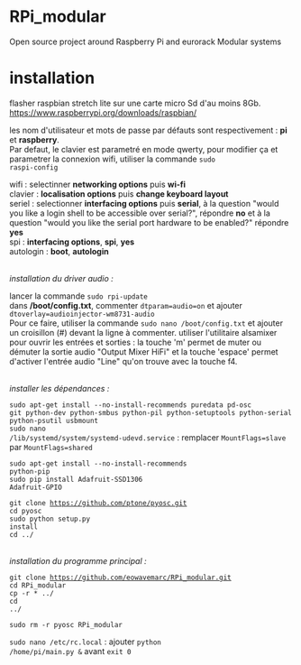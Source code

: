 # RPi_modular
Open source project around Raspberry Pi and eurorack Modular systems 

# installation
flasher raspbian stretch lite sur une carte micro Sd d'au moins 8Gb.
https://www.raspberrypi.org/downloads/raspbian/

les nom d'utilisateur et mots de passe par défauts sont respectivement : <b>pi</b> et <b>raspberry</b>.<br/>
Par defaut, le clavier est parametré en mode qwerty, pour modifier ça et parametrer la connexion wifi, utiliser la commande <code>sudo raspi-config</code><br/>

wifi : selectinner <b>networking options</b> puis <b> wi-fi</b><br/>
clavier : <b>localisation options</b> puis <b>change keyboard layout</b><br/>
seriel : selectionner <b>interfacing options</b> puis <b>serial</b>, à la question "would you like a login shell to be accessible over serial?", répondre <b>no</b> et à la question "would you like the serial port hardware to be enabled?" répondre <b>yes</b><br/>
spi :  <b>interfacing options</b>, <b>spi</b>, <b>yes</b><br/>
autologin : <b>boot</b>, <b>autologin</b><br/>

<br/><i>installation du driver audio :</i>

lancer la commande
<code>sudo rpi-update</code><br/>
dans <b>/boot/config.txt</b>,
commenter <code>dtparam=audio=on</code> et ajouter <code>dtoverlay=audioinjector-wm8731-audio</code><br/>
Pour ce faire, utiliser la commande <code>sudo nano /boot/config.txt</code> et ajouter un croisillon (#) devant la ligne à commenter.
utiliser l'utilitaire alsamixer pour ouvrir les entrées et sorties :
la touche 'm' permet de muter ou démuter la sortie audio "Output Mixer HiFi" et la touche 'espace' permet d'activer l'entrée audio "Line" qu'on trouve avec la touche f4.

<br/><i>installer les dépendances :</i>

<code>sudo apt-get install --no-install-recommends 
	puredata
	pd-osc
	git
	python-dev
	python-smbus
	python-pil
	python-setuptools
	python-serial
	python-psutil
	usbmount</code><br/>
<code>sudo nano /lib/systemd/system/systemd-udevd.service</code> : remplacer <code>MountFlags=slave</code> par  <code>MountFlags=shared</code>
	
<code>sudo apt-get install --no-install-recommends python-pip</code><br/>
<code>sudo pip install  Adafruit-SSD1306 Adafruit-GPIO</code><br/>
                  
<code>git clone https://github.com/ptone/pyosc.git</code><br/>
<code>cd pyosc</code><br/>
<code>sudo python setup.py install</code><br/>
<code>cd ../</code><br/>

<br/><i>installation du programme principal :</i>

<code>git clone https://github.com/eowavemarc/RPi_modular.git</code><br/>
<code>cd RPi_modular</code><br/>
<code>cp -r * ../</code><br/>
<code>cd ../</code><br/>

<code>sudo rm -r pyosc RPi_modular</code><br/>

<code>sudo nano /etc/rc.local</code> : ajouter <code>python /home/pi/main.py &</code> avant <code>exit 0</code>
